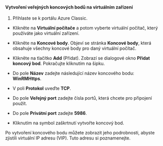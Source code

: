 #### Vytvoření veřejných koncových bodů na virtuálním zařízení

1. Přihlaste se k portálu Azure Classic.

- Klikněte na **Virtuální počítače** a potom vyberte virtuální počítač, který používáte jako virtuální zařízení.

- Klikněte na **Koncové body**. Objeví se stránka **Koncové body**, která obsahuje všechny koncové body pro daný virtuální počítač.

- Klikněte na tlačítko **Add** (Přidat). Zobrazí se dialogové okno **Přidat koncový bod**. Pokračujte kliknutím na šipku.

- Do pole **Název** zadejte následující název koncového bodu: **WinRMHttps**.

- V poli **Protokol** uveďte **TCP**.

- Do pole **Veřejný port** zadejte čísla portů, která chcete pro připojení použít.

- Do pole **Privátní port** zadejte **5986**.

- Kliknutím na symbol zaškrtnutí vytvořte koncový bod.

Po vytvoření koncového bodu můžete zobrazit jeho podrobnosti, abyste zjistili virtuální IP adresu (VIP). Tuto adresu si poznamenejte.

<!--HONumber=Sep16_HO3-->


